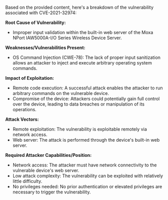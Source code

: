 Based on the provided content, here's a breakdown of the vulnerability associated with CVE-2021-32974:

**Root Cause of Vulnerability:**
- Improper input validation within the built-in web server of the Moxa NPort IAW5000A-I/O Series Wireless Device Server.

**Weaknesses/Vulnerabilities Present:**
- OS Command Injection (CWE-78): The lack of proper input sanitization allows an attacker to inject and execute arbitrary operating system commands.

**Impact of Exploitation:**
- Remote code execution: A successful attack enables the attacker to run arbitrary commands on the vulnerable device.
- Compromise of the device: Attackers could potentially gain full control over the device, leading to data breaches or manipulation of its operations.

**Attack Vectors:**
- Remote exploitation: The vulnerability is exploitable remotely via network access.
- Web server: The attack is performed through the device's built-in web server.

**Required Attacker Capabilities/Position:**
- Network access: The attacker must have network connectivity to the vulnerable device's web server.
- Low attack complexity: The vulnerability can be exploited with relatively little difficulty.
- No privileges needed: No prior authentication or elevated privileges are necessary to trigger the vulnerability.